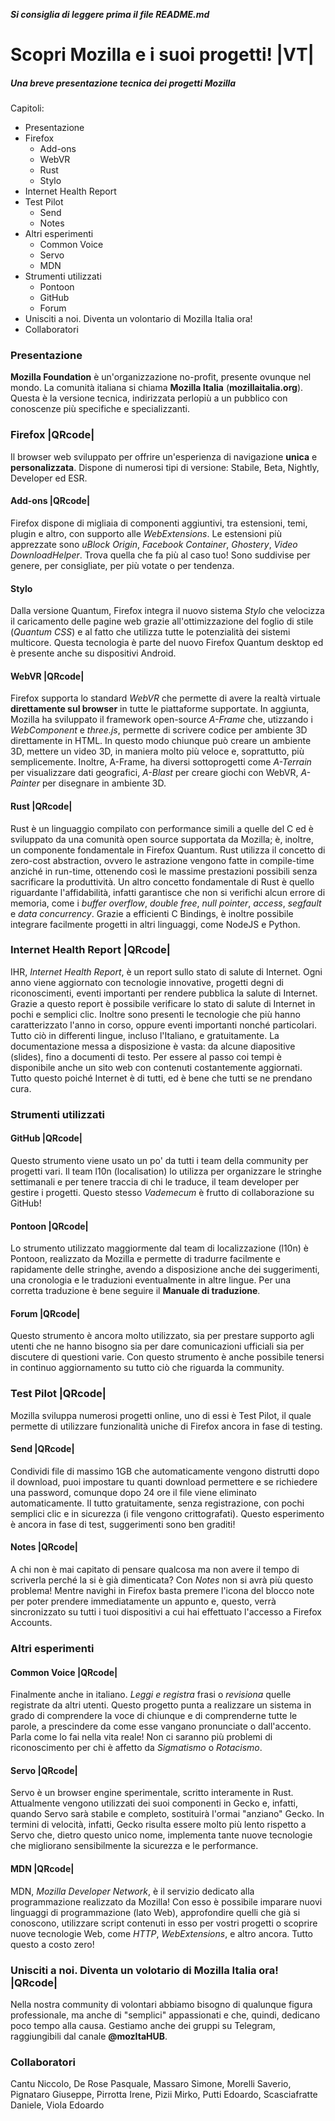 **_Si consiglia di leggere prima il file README.md_**

# Scopri Mozilla e i suoi progetti!  |VT|

##### Una breve presentazione tecnica dei progetti Mozilla

Capitoli:
* Presentazione
* Firefox
    * Add-ons
    * WebVR
    * Rust
    * Stylo
* Internet Health Report
* Test Pilot
    * Send
    * Notes
* Altri esperimenti
    * Common Voice
    * Servo
    * MDN
* Strumenti utilizzati
    * Pontoon
    * GitHub
    * Forum
* Unisciti a noi. Diventa un volontario di Mozilla Italia ora!
* Collaboratori

### Presentazione
<b>Mozilla Foundation</b> è un'organizzazione no-profit, presente ovunque nel mondo. La comunità italiana si chiama <b>Mozilla Italia</b> (<b>mozillaitalia.org</b>).
Questa è la versione tecnica, indirizzata perlopiù a un pubblico con conoscenze più specifiche e specializzanti.

### Firefox |QRcode|
Il browser web sviluppato per offrire un'esperienza di navigazione <b>unica</b> e <b>personalizzata</b>.
Dispone di numerosi tipi di versione: Stabile, Beta, Nightly, Developer ed ESR.

#### Add-ons |QRcode|
Firefox dispone di migliaia di componenti aggiuntivi, tra estensioni, temi, plugin e altro, con supporto alle <i>WebExtensions</i>.
Le estensioni più apprezzate sono <i>uBlock Origin</i>, <i>Facebook Container</i>, <i>Ghostery</i>, <i>Video DownloadHelper</i>.
Trova quella che fa più al caso tuo!
Sono suddivise per genere, per consigliate, per più votate o per tendenza.

#### Stylo
Dalla versione Quantum, Firefox integra il nuovo sistema <i>Stylo</i> che velocizza il caricamento delle pagine web grazie all'ottimizzazione del foglio di stile (<i>Quantum CSS</i>) e al fatto che utilizza tutte le potenzialità dei sistemi multicore.
Questa tecnologia è parte del nuovo Firefox Quantum desktop ed è presente anche su dispositivi Android.

#### WebVR |QRcode|
Firefox supporta lo standard <i>WebVR</i> che permette di avere la realtà virtuale <b>direttamente sul browser</b> in tutte le piattaforme supportate.
In aggiunta, Mozilla ha sviluppato il framework open-source <i>A-Frame</i> che, utizzando i <i>WebComponent</i> e <i>three.js</i>, permette di scrivere codice per ambiente 3D direttamente in HTML.
In questo modo chiunque può creare un ambiente 3D, mettere un video 3D, in maniera molto più veloce e, soprattutto, più semplicemente.
Inoltre, A-Frame, ha diversi sottoprogetti come <i>A-Terrain</i> per visualizzare dati geografici, <i>A-Blast</i> per creare giochi con WebVR, <i>A-Painter</i> per disegnare in ambiente 3D.

#### Rust |QRcode|
Rust è un linguaggio compilato con performance simili a quelle del C ed è sviluppato da una comunità open source supportata da Mozilla; è, inoltre, un componente fondamentale in Firefox Quantum.
Rust utilizza il concetto di zero-cost abstraction, ovvero le astrazione vengono fatte in compile-time anziché in run-time, ottenendo così le massime prestazioni possibili senza sacrificare la produttività.
Un altro concetto fondamentale di Rust è quello riguardante l'affidabilità, infatti garantisce che non si verifichi alcun errore di memoria, come i <i>buffer overflow</i>, <i>double free</i>, <i>null pointer</i>, <i>access</i>, <i>segfault</i> e <i>data concurrency</i>.
Grazie a efficienti C Bindings, è inoltre possibile integrare facilmente progetti in altri linguaggi, come NodeJS e Python.

### Internet Health Report |QRcode|
IHR, <i>Internet Health Report</i>, è un report sullo stato di salute di Internet. Ogni anno viene aggiornato con tecnologie innovative, progetti degni di riconoscimenti, eventi importanti per rendere pubblica la salute di Internet.
Grazie a questo report è possibile verificare lo stato di salute di Internet in pochi e semplici clic. Inoltre sono presenti le tecnologie che più hanno caratterizzato l'anno in corso, oppure eventi importanti nonché particolari.
Tutto ciò in differenti lingue, incluso l'Italiano, e gratuitamente.
La documentazione messa a disposizione è vasta: da alcune diapositive (slides), fino a documenti di testo. Per essere al passo coi tempi è disponibile anche un sito web con contenuti costantemente aggiornati.
Tutto questo poiché Internet è di tutti, ed è bene che tutti se ne prendano cura.

### Strumenti utilizzati

#### GitHub |QRcode|
Questo strumento viene usato un po' da tutti i team della community per progetti vari.
Il team l10n (localisation) lo utilizza per organizzare le stringhe settimanali e per tenere traccia di chi le traduce, il team developer per gestire i progetti. Questo stesso <i>Vademecum</i> è frutto di collaborazione su GitHub!

#### Pontoon |QRcode|
Lo strumento utilizzato maggiormente dal team di localizzazione (l10n) è Pontoon, realizzato da Mozilla e permette di tradurre facilmente e rapidamente delle stringhe, avendo a disposizione anche dei suggerimenti, una cronologia e le traduzioni eventualmente in altre lingue.
Per una corretta traduzione è bene seguire il <b>Manuale di traduzione</b>.

#### Forum |QRcode|
Questo strumento è ancora molto utilizzato, sia per prestare supporto agli utenti che ne hanno bisogno sia per dare comunicazioni ufficiali sia per discutere di questioni varie.
Con questo strumento è anche possibile tenersi in continuo aggiornamento su tutto ciò che riguarda la community.

### Test Pilot |QRcode|
Mozilla sviluppa numerosi progetti online, uno di essi è Test Pilot, il quale permette di utilizzare funzionalità uniche di Firefox ancora in fase di testing.

#### Send |QRcode|
Condividi file di massimo 1GB che automaticamente vengono distrutti dopo il download, puoi impostare tu quanti download permettere e se richiedere una password, comunque dopo 24 ore il file viene eliminato automaticamente.
Il tutto gratuitamente, senza registrazione, con pochi semplici clic e in sicurezza (i file vengono crittografati).
Questo esperimento è ancora in fase di test, suggerimenti sono ben graditi!

#### Notes |QRcode|
A chi non è mai capitato di pensare qualcosa ma non avere il tempo di scriverla perché la si è già dimenticata?
Con <i>Notes</i> non si avrà più questo problema! Mentre navighi in Firefox basta premere l'icona del blocco note per poter prendere immediatamente un appunto e, questo, verrà sincronizzato su tutti i tuoi dispositivi a cui hai effettuato l'accesso a Firefox Accounts.

### Altri esperimenti

#### Common Voice |QRcode|
Finalmente anche in italiano. <i>Leggi e registra</i> frasi o <i>revisiona</i> quelle registrate da altri utenti. Questo progetto punta a realizzare un sistema in grado di comprendere la voce di chiunque e di comprenderne tutte le parole, a prescindere da come esse vangano pronunciate o dall'accento. Parla come lo fai nella vita reale!
Non ci saranno più problemi di riconoscimento per chi è affetto da <i>Sigmatismo</i> o <i>Rotacismo</i>.

#### Servo |QRcode|
Servo è un browser engine sperimentale, scritto interamente in Rust. Attualmente vengono utilizzati dei suoi componenti in Gecko e, infatti, quando Servo sarà stabile e completo, sostituirà l'ormai "anziano" Gecko. In termini di velocità, infatti, Gecko risulta essere molto più lento rispetto a Servo che, dietro questo unico nome, implementa tante nuove tecnologie che migliorano sensibilmente la sicurezza e le performance.

#### MDN |QRcode|
MDN, <i>Mozilla Developer Network</i>, è il servizio dedicato alla programmazione realizzato da Mozilla! Con esso è possibile imparare nuovi linguaggi di programmazione (lato Web), approfondire quelli che già si conoscono, utilizzare script contenuti in esso per vostri progetti o scoprire nuove tecnologie Web, come <i>HTTP</i>, <i>WebExtensions</i>, e altro ancora.
Tutto questo a costo zero!

### Unisciti a noi. Diventa un volotario di Mozilla Italia ora! |QRcode|
Nella nostra community di volontari abbiamo bisogno di qualunque figura professionale, ma anche di "semplici" appassionati e che, quindi, dedicano poco tempo alla causa.
Gestiamo anche dei gruppi su Telegram, raggiungibili dal canale <b>@mozItaHUB</b>.

### Collaboratori

Cantu Niccolo, De Rose Pasquale, Massaro Simone, Morelli Saverio, Pignataro Giuseppe, Pirrotta Irene, Pizii Mirko, Putti Edoardo, Scasciafratte Daniele, Viola Edoardo
